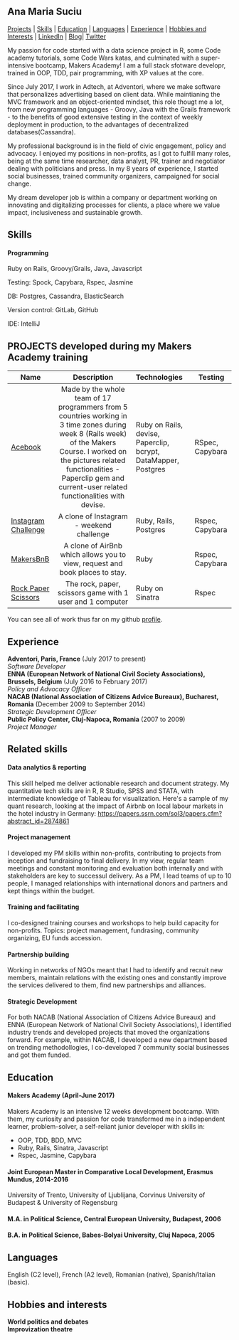 ## Ana Maria Suciu

[Projects](#projects) | [Skills](#skills) | [Education](#education) | [Languages](#languages) | [Experience](#experience) | [Hobbies and Interests](#hobbies-and-interests) | [LinkedIn](https://www.linkedin.com/in/anamariasuciu/) | [Blog](https://medium.com/@anamariasuciu)| [Twitter](https://twitter.com/anamariasuciu)

My passion for code started with a data science project in R, some Code academy tutorials, some Code Wars katas, and culminated with a super-intensive bootcamp, Makers Academy! I am a full stack sfotware developr, trained in OOP, TDD, pair programming, with XP values at the core. 

Since July 2017, I work in Adtech, at Adventori, where we make software that personalizes advertising based on client data. While maintianing the MVC framework and an object-oriented mindset, this role thougt me a lot, from new programming languages - Groovy, Java with the Grails framework - to the benefits of good extensive testing in the context of weekly deployment in production, to the advantages of decentralized databases(Cassandra). 

My professional background is in the field of civic engagement, policy and advocacy. I enjoyed my positions in non-profits, as I got to fulfill many roles, being at the same time researcher, data analyst, PR, trainer and negotiator dealing with politicians and press. In my 8 years of experience, I started social businesses, trained community organizers, campaigned for social change. 

My dream developer job is within a company or department working on innovating and digitalizing processes for clients, a place where we value impact, inclusiveness and sustainable growth. 

## Skills

#### Programming
Ruby on Rails, Groovy/Grails, Java, Javascript

Testing: Spock, Capybara, Rspec, Jasmine

DB: Postgres, Cassandra, ElasticSearch

Version control: GitLab, GitHub

IDE: IntelliJ


## PROJECTS developed during my Makers Academy training

| Name                       | Description                                                                   | Technologies                     |  Testing                           |
| -------------------------- |:-----------------------------------------------------------------------------:|:-------------------|-------------------|
|[Acebook](https://github.com/anaalta/acebook-remote-april-2017)| Made by the whole team of 17 programmers from 5 countries working in 3 time zones during week 8 (Rails week) of the Makers Course. I worked on the pictures related functionalities - Paperclip gem and current-user related functionalities with devise. |Ruby on Rails, devise, Paperclip, bcrypt, DataMapper, Postgres| RSpec, Capybara          |
| [Instagram Challenge](https://github.com/anaalta/instagram-challenge)       | A clone of Instagram - weekend challenge                                        | Ruby, Rails, Postgres           | Rspec, Capybara                    |
| [MakersBnB](https://github.com/anaalta/MakersBnB)            | A clone of AirBnb which allows you to view, request and book places to stay.  | Ruby         | Rspec, Capybara      |   
| [Rock Paper Scissors](https://github.com/anaalta/rps-challenge)      | The rock, paper, scissors game with 1 user and 1 computer                | Ruby on Sinatra            | Rspec       |

You can see all of work thus far on my github <a href="https://github.com/anaalta">profile</a>.


## Experience
**Adventori, Paris, France** (July 2017 to present)    
*Software Developer*  
**ENNA (European Network of National Civil Society Associations), Brussels, Belgium** (July 2016 to February 2017)    
*Policy and Advocacy Officer*  
**NACAB (National Association of Citizens Advice Bureaux), Bucharest, Romania** (December 2009 to September 2014)   
*Strategic Development Officer*   
**Public Policy Center, Cluj-Napoca, Romania** (2007 to 2009)     
*Project Manager*  

## Related skills

#### Data analytics & reporting
This skill helped me deliver actionable research and document strategy. My quantitative tech skills are in R, R Studio, SPSS and STATA, with intermediate knowledge of Tableau for visualization. Here's a sample of my quant research, looking at the impact of Airbnb on local labour markets in the hotel industry in Germany: https://papers.ssrn.com/sol3/papers.cfm?abstract_id=2874861

#### Project management
I developed my PM skills within non-profits, contributing to projects from inception and fundraising to final delivery. In my view, regular team meetings and constant monitoring and evaluation both internally and with stakeholders are key to successul delivery. As a PM, I lead teams of up to 10 people, I managed relationships with international donors and partners and kept things within the budget. 

#### Training and facilitating
I co-designed training courses and workshops to help build capacity for non-profits. Topics: project management, fundrasing, community organizing, EU funds accession. 

#### Partnership building
Working in networks of NGOs meant that I had to identify and recruit new members, maintain relations with the existing ones and constantly improve the services delivered to them, find new partnerships and alliances. 

#### Strategic Development
For both NACAB (National Association of Citizens Advice Bureaux) and ENNA (European Network of National Civil Society Associations), I identified industry trends and developed projects that moved the organizations forward. For example, within NACAB, I developed a new department based on trending methodollogies, I co-developed 7 community social businesses and got them funded. 

## Education

#### Makers Academy (April-June 2017)
Makers Academy is an intensive 12 weeks development bootcamp. With them, my curiosity and passion for code transformed me in a independent learner, problem-solver, a self-reliant junior developer with skills in:
- OOP, TDD, BDD, MVC
- Ruby, Rails, Sinatra, Javascript
- Rspec, Jasmine, Capybara

#### Joint European Master in Comparative Local Development, Erasmus Mundus, 2014-2016 
University of Trento, University of Ljublijana, Corvinus University of Budapest & University of Regensburg 
#### M.A. in Political Science, Central European University, Budapest, 2006
#### B.A. in Political Science, Babes-Bolyai University, Cluj Napoca,  2005

## Languages
English (C2 level), French (A2 level), Romanian (native), Spanish/Italian (basic).

## Hobbies and interests
 **World politics and debates**  
 **Improvization theatre**   

